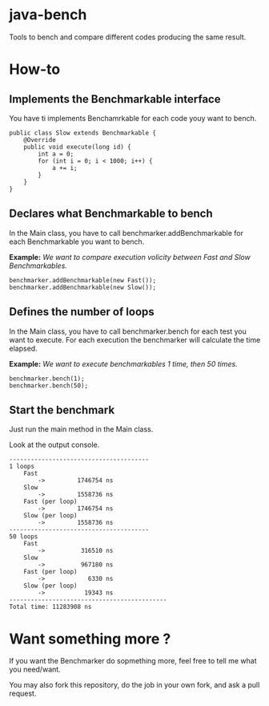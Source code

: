 java-bench
==========

Tools to bench and compare different codes producing the same result.

# How-to
## Implements the Benchmarkable interface
You have ti implements Benchamrkable for each code youy want to bench.

    public class Slow extends Benchmarkable {
        @Override
        public void execute(long id) {
            int a = 0;
            for (int i = 0; i < 1000; i++) {
                a += i;
            }
        }
    }


## Declares what Benchmarkable to bench
In the Main class, you have to call benchmarker.addBenchmarkable for each Benchmarkable you want to bench.

__Example:__ _We want to compare execution volicity between Fast and Slow Benchmarkables._

    benchmarker.addBenchmarkable(new Fast());
    benchmarker.addBenchmarkable(new Slow());

## Defines the number of loops
In the Main class, you have to call benchmarker.bench for each test you want to execute.
For each execution the benchmarker will calculate the time elapsed.

__Example:__ _We want to execute benchmarkables 1 time, then 50 times._

    benchmarker.bench(1);
    benchmarker.bench(50);

## Start the benchmark
Just run the main method in the Main class.

Look at the output console.

    ---------------------------------------
    1 loops
        Fast
            ->         1746754 ns
        Slow
            ->         1558736 ns
        Fast (per loop)
            ->         1746754 ns
        Slow (per loop)
            ->         1558736 ns
    ---------------------------------------
    50 loops
        Fast
            ->          316510 ns
        Slow
            ->          967180 ns
        Fast (per loop)
            ->            6330 ns
        Slow (per loop)
            ->           19343 ns
    --------------------------------------------
    Total time: 11283908 ns

# Want something more ?
If you want the Benchmarker do sopmething more, feel free to tell me what you need/want.

You may also fork this repository, do the job in your own fork, and ask a pull request.
